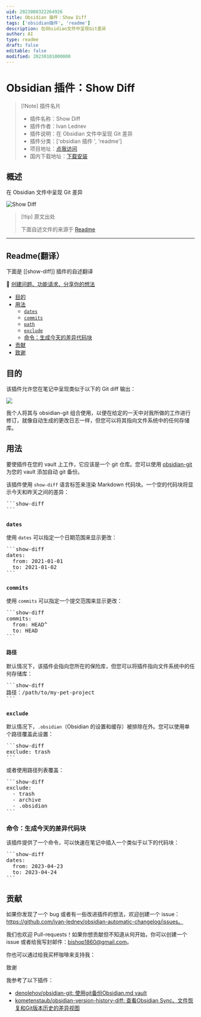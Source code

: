 ```yaml
---
uid: 2023080322264926
title: Obsidian 插件：Show Diff
tags: ['obsidian插件', 'readme']
description: 在Obsidian文件中呈现Git差异
author: AI
type: readme
draft: false
editable: false
modified: 20230101000000
---
```


# Obsidian 插件：Show Diff

> [!Note] 插件名片
> - 插件名称：Show Diff
> - 插件作者：Ivan Lednev
> - 插件说明：在 Obsidian 文件中呈现 Git 差异
> - 插件分类：['obsidian 插件 ', 'readme']
> - 项目地址：[点我访问](https://github.com/ivan-lednev/obsidian-automatic-changelog)
> - 国内下载地址：[下载安装](https://pkmer.cn/products/plugin/pluginMarket/?show-diff)

## 概述

在 Obsidian 文件中呈现 Git 差异

![Show Diff](https://cdn.pkmer.cn/covers/show-diff.png!pkmer)

> [!tip] 原文出处
>
>下面自述文件的来源于 [Readme](https://ghproxy.net/https://raw.githubusercontent.com/ivan-lednev/obsidian-automatic-changelog/master/README.md)
>

---

## Readme(翻译）

下面是 [[show-diff]] 插件的自述翻译

🐞 [创建问题、功能请求、分享你的想法](https://github.com/ivan-lednev/obsidian-automatic-changelog/issues)

<!-- TOC -->

  * [目的](#purpose)
  * [用法](#usage)
    * [`dates`](#dates)
    * [`commits`](#commits)
    * [`path`](#path)
    * [`exclude`](#exclude)
    * [命令：生成今天的差异代码块](#command--generate-diff-code-block-for-today)
  * [贡献](#contributing)
  * [致谢](#acknowledgements)

<!-- TOC -->

## 目的

该插件允许您在笔记中呈现类似于以下的 Git diff 输出：

![](demo.png)

我个人将其与 obsidian-git 组合使用，以便在给定的一天中对我所做的工作进行修订，就像自动生成的更改日志一样，但您可以将其指向文件系统中的任何存储库。

## 用法

要使插件在您的 vault 上工作，它应该是一个 git 仓库。您可以使用 [obsidian-git](https://github.com/denolehov/obsidian-git) 为您的 vault 添加自动 git 备份。

该插件使用 `show-diff` 语言标签来渲染 Markdown 代码块。一个空的代码块将显示今天和昨天之间的差异：

<pre>
```show-diff
```
</pre>

### `dates`

使用 `dates` 可以指定一个日期范围来显示更改：

<pre>
```show-diff
dates:
  from: 2021-01-01
  to: 2021-01-02
```
</pre>

### `commits`

使用 `commits` 可以指定一个提交范围来显示更改：

<pre>
```show-diff
commits:
  from: HEAD^
  to: HEAD
```
</pre>

### `路径`

默认情况下，该插件会指向您所在的保险库，但您可以将插件指向文件系统中的任何存储库：

<pre>
```show-diff
路径：/path/to/my-pet-project
```
</pre>

### `exclude`

默认情况下，`.obsidian`（Obsidian 的设置和缓存）被排除在外。您可以使用单个路径覆盖此设置：

<pre>
```show-diff
exclude: trash
```
</pre>

或者使用路径列表覆盖：

<pre>
```show-diff
exclude:
  - trash
  - archive
  - .obsidian
```
</pre>

### 命令：生成今天的差异代码块

该插件提供了一个命令，可以快速在笔记中插入一个类似于以下的代码块：

<pre>
```show-diff
dates:
  from: 2023-04-23
  to: 2023-04-24
```
</pre>

## 贡献

如果你发现了一个 bug 或者有一些改进插件的想法，欢迎创建一个 issue：<https://github.com/ivan-lednev/obsidian-automatic-changelog/issues。>

我们也欢迎 Pull-requests！如果你想贡献但不知道从何开始，你可以创建一个 issue 或者给我写封邮件：bishop1860@gmail.com。

你也可以通过给我买杯咖啡来支持我：

致谢

我参考了以下插件：

- [denolehov/obsidian-git: 使用git备份Obsidian.md vault](https://github.com/denolehov/obsidian-git)
- [kometenstaub/obsidian-version-history-diff: 查看Obsidian Sync、文件恢复和Git版本历史的差异视图](https://github.com/kometenstaub/obsidian-version-history-diff)



